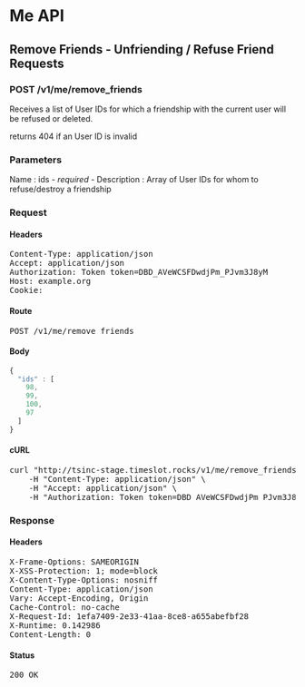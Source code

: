 # Me API

## Remove Friends - Unfriending / Refuse Friend Requests

### POST /v1/me/remove_friends

Receives a list of User IDs for which a friendship with the current user will be refused or deleted.

returns 404 if an User ID is invalid

### Parameters

Name : ids *- required -*
Description : Array of User IDs for whom to refuse/destroy a friendship

### Request

#### Headers

<pre>Content-Type: application/json
Accept: application/json
Authorization: Token token=DBD_AVeWCSFDwdjPm_PJvm3J8yM
Host: example.org
Cookie: </pre>

#### Route

<pre>POST /v1/me/remove_friends</pre>

#### Body
```javascript
{
  "ids" : [
    98,
    99,
    100,
    97
  ]
}
```


#### cURL

<pre class="request">curl &quot;http://tsinc-stage.timeslot.rocks/v1/me/remove_friends&quot; -d &#39;{&quot;ids&quot;:[98,99,100,97]}&#39; -X POST \
	-H &quot;Content-Type: application/json&quot; \
	-H &quot;Accept: application/json&quot; \
	-H &quot;Authorization: Token token=DBD_AVeWCSFDwdjPm_PJvm3J8yM&quot;</pre>

### Response

#### Headers

<pre>X-Frame-Options: SAMEORIGIN
X-XSS-Protection: 1; mode=block
X-Content-Type-Options: nosniff
Content-Type: application/json
Vary: Accept-Encoding, Origin
Cache-Control: no-cache
X-Request-Id: 1efa7409-2e33-41aa-8ce8-a655abefbf28
X-Runtime: 0.142986
Content-Length: 0</pre>

#### Status

<pre>200 OK</pre>

